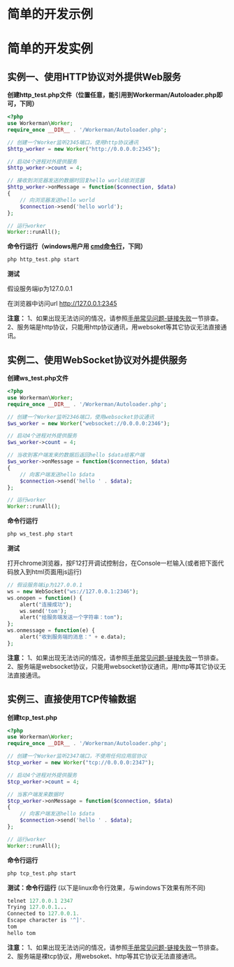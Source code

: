 # 简单的开发示例

# 简单的开发实例

## 实例一、使用HTTP协议对外提供Web服务

**创建http\_test.php文件（位置任意，能引用到Workerman/Autoloader.php即可，下同）**


```php 
<?php
use Workerman\Worker;
require_once __DIR__ . '/Workerman/Autoloader.php';

// 创建一个Worker监听2345端口，使用http协议通讯
$http_worker = new Worker("http://0.0.0.0:2345");

// 启动4个进程对外提供服务
$http_worker->count = 4;

// 接收到浏览器发送的数据时回复hello world给浏览器
$http_worker->onMessage = function($connection, $data)
{
    // 向浏览器发送hello world
    $connection->send('hello world');
};

// 运行worker
Worker::runAll();

```
**命令行运行（windows用户用 [cmd命令行](http://baike.baidu.com/item/%E5%91%BD%E4%BB%A4%E6%8F%90%E7%A4%BA%E7%AC%A6?fromtitle=CMD&fromid=1193011&type=syn)，下同）**


```php 
php http_test.php start


```
**测试**

假设服务端ip为127.0.0.1

在浏览器中访问url <http://127.0.0.1:2345>

 **注意：**
1、如果出现无法访问的情况，请参照[手册常见问题-链接失败](327807)一节排查。
2、服务端是http协议，只能用http协议通讯，用websoket等其它协议无法直接通讯。

## 实例二、使用WebSocket协议对外提供服务

**创建ws\_test.php文件**


```php 
<?php
use Workerman\Worker;
require_once __DIR__ . '/Workerman/Autoloader.php';

// 创建一个Worker监听2346端口，使用websocket协议通讯
$ws_worker = new Worker("websocket://0.0.0.0:2346");

// 启动4个进程对外提供服务
$ws_worker->count = 4;

// 当收到客户端发来的数据后返回hello $data给客户端
$ws_worker->onMessage = function($connection, $data)
{
    // 向客户端发送hello $data
    $connection->send('hello ' . $data);
};

// 运行worker
Worker::runAll();

```
**命令行运行**


```php 
php ws_test.php start


```
**测试**

打开chrome浏览器，按F12打开调试控制台，在Console一栏输入(或者把下面代码放入到html页面用js运行)


```php 
// 假设服务端ip为127.0.0.1
ws = new WebSocket("ws://127.0.0.1:2346");
ws.onopen = function() {
    alert("连接成功");
    ws.send('tom');
    alert("给服务端发送一个字符串：tom");
};
ws.onmessage = function(e) {
    alert("收到服务端的消息：" + e.data);
};

```
 **注意：**
1、如果出现无法访问的情况，请参照[手册常见问题-链接失败](327807)一节排查。
2、服务端是websocket协议，只能用websocket协议通讯，用http等其它协议无法直接通讯。

## 实例三、直接使用TCP传输数据

**创建tcp\_test.php**


```php 
<?php
use Workerman\Worker;
require_once __DIR__ . '/Workerman/Autoloader.php';

// 创建一个Worker监听2347端口，不使用任何应用层协议
$tcp_worker = new Worker("tcp://0.0.0.0:2347");

// 启动4个进程对外提供服务
$tcp_worker->count = 4;

// 当客户端发来数据时
$tcp_worker->onMessage = function($connection, $data)
{
    // 向客户端发送hello $data
    $connection->send('hello ' . $data);
};

// 运行worker
Worker::runAll();

```
**命令行运行**


```php 
php tcp_test.php start


```
**测试：命令行运行**
(以下是linux命令行效果，与windows下效果有所不同)


```php 
telnet 127.0.0.1 2347
Trying 127.0.0.1...
Connected to 127.0.0.1.
Escape character is '^]'.
tom
hello tom

```
**注意：**
1、如果出现无法访问的情况，请参照[手册常见问题-链接失败](327807)一节排查。
2、服务端是裸tcp协议，用websoket、http等其它协议无法直接通讯。